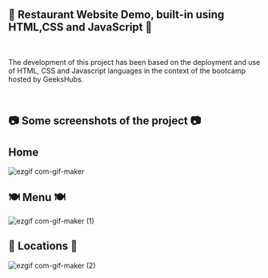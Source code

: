 

## 🍔 Restaurant Website Demo, built-in using HTML,CSS and JavaScript 🍔

<br>

The development of this project has been based on the deployment and use of HTML, CSS and Javascript languages in the context of the bootcamp hosted by GeeksHubs. 

<br>

## 📷 Some screenshots of the project 📷

## Home

![ezgif com-gif-maker](https://user-images.githubusercontent.com/114058505/193734155-a001977b-fcf5-4cb6-9886-2e8c72dc2c3e.gif)

## 🍽️ Menu 🍽️

![ezgif com-gif-maker (1)](https://user-images.githubusercontent.com/114058505/193734346-f32229c0-230a-4ad8-929d-2748b133e344.gif)

## 📌 Locations 📌

![ezgif com-gif-maker (2)](https://user-images.githubusercontent.com/114058505/193734616-ee0ee38c-8493-4fbb-9b1f-8051cd34aada.gif)
